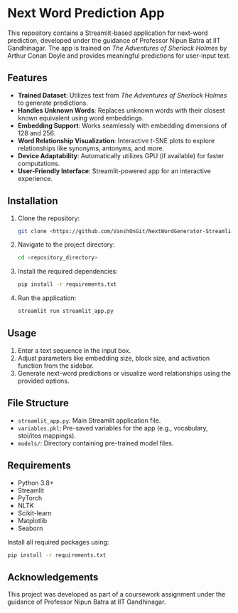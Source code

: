 # Next Word Prediction App

This repository contains a Streamlit-based application for next-word prediction, developed under the guidance of Professor Nipun Batra at IIT Gandhinagar. The app is trained on *The Adventures of Sherlock Holmes* by Arthur Conan Doyle and provides meaningful predictions for user-input text.

## Features
- **Trained Dataset**: Utilizes text from *The Adventures of Sherlock Holmes* to generate predictions.
- **Handles Unknown Words**: Replaces unknown words with their closest known equivalent using word embeddings.
- **Embedding Support**: Works seamlessly with embedding dimensions of 128 and 256.
- **Word Relationship Visualization**: Interactive t-SNE plots to explore relationships like synonyms, antonyms, and more.
- **Device Adaptability**: Automatically utilizes GPU (if available) for faster computations.
- **User-Friendly Interface**: Streamlit-powered app for an interactive experience.

## Installation

1. Clone the repository:
   ```bash
   git clone <https://github.com/VanshOnGit/NextWordGenerator-Streamlit/>
   ```
2. Navigate to the project directory:
   ```bash
   cd <repository_directory>
   ```
3. Install the required dependencies:
   ```bash
   pip install -r requirements.txt
   ```
4. Run the application:
   ```bash
   streamlit run streamlit_app.py
   ```

## Usage
1. Enter a text sequence in the input box.
2. Adjust parameters like embedding size, block size, and activation function from the sidebar.
3. Generate next-word predictions or visualize word relationships using the provided options.

## File Structure
- `streamlit_app.py`: Main Streamlit application file.
- `variables.pkl`: Pre-saved variables for the app (e.g., vocabulary, stoi/itos mappings).
- `models/`: Directory containing pre-trained model files.

## Requirements
- Python 3.8+
- Streamlit
- PyTorch
- NLTK
- Scikit-learn
- Matplotlib
- Seaborn

Install all required packages using:
```bash
pip install -r requirements.txt
```

## Acknowledgements
This project was developed as part of a coursework assignment under the guidance of Professor Nipun Batra at IIT Gandhinagar.

